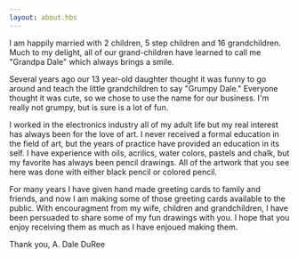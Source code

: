 ```yaml
---
layout: about.hbs
---
```


I am happily married with 2 children, 5 step children and 16 grandchildren. Much to my delight, all of our grand-children have learned to call me "Grandpa Dale" which always brings a smile.

Several years ago our 13 year-old daughter thought it was funny to go around and teach the little grandchildren to say "Grumpy Dale." Everyone thought it was cute, so we chose to use the name for our business. I'm really not grumpy, but is sure is a lot of fun.

I worked in the electronics industry all of my adult life but my real interest has always been for the love of art. I never received a formal education in the field of art, but the years of practice have provided an education in its self. I have experience with oils, acrilics, water colors, pastels and chalk, but my favorite has always been pencil drawings. All of the artwork that you see here was done with either black pencil or colored pencil.

For many years I have given hand made greeting cards to family and friends, and now I am making some of those greeting cards available to the public. With encouragment from my wife, children and grandchildren, I have been persuaded to share some of my fun drawings with you. I hope that you enjoy receiving them as much as I have enjoued making them.

Thank you,
A. Dale DuRee
